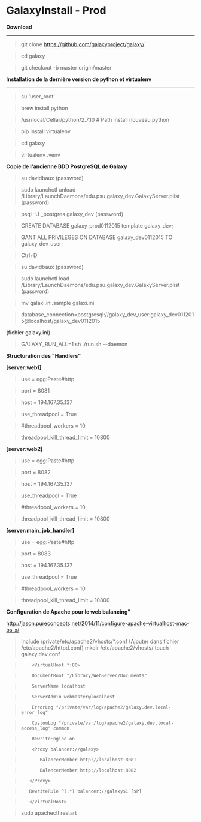 # GalaxyInstall - Prod

**Download**

***

 > git clone https://github.com/galaxyproject/galaxy/
 
 > cd galaxy
 
 > git checkout -b master origin/master
 
**Installation de la dernière version de python et virtualenv**
 
 
***

 > su 'user_root'
 
 > brew install python
 
 > /usr/local/Cellar/python/2.7.10  # Path install nouveau python
 
 > pip install virtualenv
 
 > cd galaxy
 
 > virtualenv .venv

**Copie de l'ancienne BDD PostgreSQL de Galaxy** 

> su davidbaux (password)

> sudo launchctl unload /Library/LaunchDaemons/edu.psu.galaxy_dev.GalaxyServer.plist (password)

> psql -U _postgres galaxy_dev (password)

> CREATE DATABASE galaxy_prod0112015 template galaxy_dev;

> GANT ALL PRIVILEGES ON DATABASE galaxy_dev0112015 TO galaxy_dev_user;

> Ctrl+D

> su davidbaux (password)

> sudo launchctl load /Library/LaunchDaemons/edu.psu.galaxy_dev.GalaxyServer.plist (password)

> mv galaxi.ini.sample galaxi.ini

> database_connection=postgresql://galaxy_dev_user:galaxy_dev0112015@localhost/galaxy_dev0112015

(fichier galaxy.ini)

> GALAXY_RUN_ALL=1 sh ./run.sh --daemon

**Structuration des "Handlers"** 

**[server:web1]** 

> use = egg:Paste#http

> port = 8081

> host = 194.167.35.137

> use_threadpool = True

> \#threadpool_workers = 10

> threadpool_kill_thread_limit = 10800


**[server:web2]**

> use = egg:Paste#http

> port = 8082

> host = 194.167.35.137

> use_threadpool = True

> \#threadpool_workers = 10

> threadpool_kill_thread_limit = 10800


**[server:main_job_handler]** 

> use = egg:Paste#http

> port = 8083

> host = 194.167.35.137

> use_threadpool = True

> \#threadpool_workers = 10

> threadpool_kill_thread_limit = 10800

**Configuration de Apache pour le web balancing"** 

http://jason.pureconcepts.net/2014/11/configure-apache-virtualhost-mac-os-x/

> Include /private/etc/apache2/vhosts/*.conf (Ajouter dans fichier /etc/apache2/httpd.conf)
> mkdir /etc/apache2/vhosts/
> touch  galaxy.dev.conf

>         <VirtualHost *:80>

>         DocumentRoot "/Library/WebServer/Documents"

>         ServerName localhost

>         ServerAdmin webmaster@localhost

>         ErrorLog "/private/var/log/apache2/galaxy.dev.local-error_log"

>         CustomLog "/private/var/log/apache2/galaxy.dev.local-access_log" common

>         RewriteEngine on

>         <Proxy balancer://galaxy>

>            BalancerMember http://localhost:8081

>            BalancerMember http://localhost:8082

>        </Proxy>

>        RewriteRule ^(.*) balancer://galaxy$1 [$P]

>        </VirtualHost>


 > sudo apachectl restart
